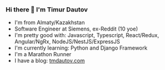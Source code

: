 ### Hi there 👋 I'm Timur Dautov

- I'm from Almaty/Kazakhstan
- Software Engineer at Siemens, ex-Reddit (10 yoe)
- I'm pretty good with: Javascript, Typescript, React/Redux, Angular/NgRx, NodeJS/NestJS/ExpressJS
- I'm currently learning: Python and Django Framework
- I'm a Marathon Runner
- I have a blog: [tmdautov.com](https://tmdautov.com/)


<!--
**tmdautov/tmdautov** is a ✨ _special_ ✨ repository because its `README.md` (this file) appears on your GitHub profile.

Here are some ideas to get you started:

- 🔭 I’m currently working on ...
- 🌱 I’m currently learning ...
- 👯 I’m looking to collaborate on ...
- 🤔 I’m looking for help with ...
- 💬 Ask me about ...
- 📫 How to reach me: ...
- 😄 Pronouns: ...
- ⚡ Fun fact: ...
-->
